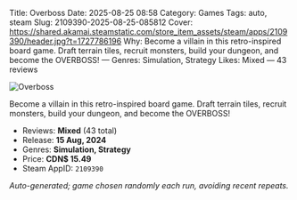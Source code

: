 Title: Overboss
Date: 2025-08-25 08:58
Category: Games
Tags: auto, steam
Slug: 2109390-2025-08-25-085812
Cover: https://shared.akamai.steamstatic.com/store_item_assets/steam/apps/2109390/header.jpg?t=1727786196
Why: Become a villain in this retro-inspired board game. Draft terrain tiles, recruit monsters, build your dungeon, and become the OVERBOSS! — Genres: Simulation, Strategy
Likes: Mixed — 43 reviews

![Overboss](https://shared.akamai.steamstatic.com/store_item_assets/steam/apps/2109390/header.jpg?t=1727786196)

Become a villain in this retro-inspired board game. Draft terrain tiles, recruit monsters, build your dungeon, and become the OVERBOSS!

- Reviews: **Mixed** (43 total)
- Release: **15 Aug, 2024**
- Genres: **Simulation, Strategy**
- Price: **CDN$ 15.49**
- Steam AppID: `2109390`

*Auto-generated; game chosen randomly each run, avoiding recent repeats.*
